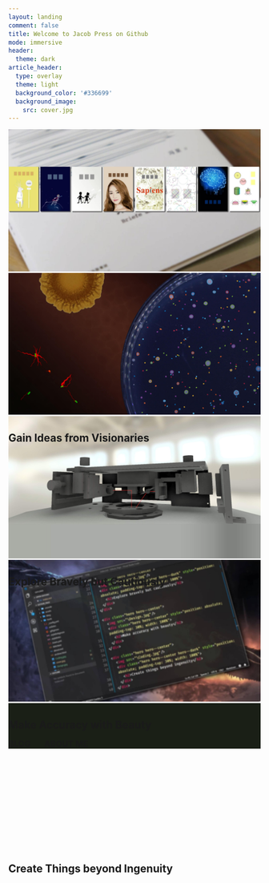 ```yaml
---
layout: landing
comment: false
title: Welcome to Jacob Press on Github
mode: immersive
header:
  theme: dark
article_header:
  type: overlay
  theme: light
  background_color: '#336699'
  background_image:
    src: cover.jpg
---
```


<div class="hero hero--center">
  <img src="\assets\images\Reading.jpg"/>
  <div class="hero hero--center" style="position: absolute; padding-top: 30%; width: 100%">
  <h2>Gain Ideas from Visionaries</h2>
  </div>
</div>

<div class="hero hero--center">
  <img src="\assets\images\Research.jpg"/>
  <div class="hero hero--center hero--dark" style="position: absolute; padding-top: 30%; width: 100%">
    <h2>Explore Bravely but Cautiously</h2>
  </div>
</div>

<div class="hero hero--center">
  <img src="\assets\images\Design.jpg"/>
  <div class="hero hero--center" style="position: absolute; padding-top: 30%; width: 100%">
    <h2>Make Accuracy with Beauty</h2>
  </div>
</div>

<div class="hero hero--center">
  <img src="\assets\images\Coding.jpg"/>
  <div class="hero hero--center hero--dark" style="position: absolute; padding-top: 30%; width: 100%">
    <h2>Create Things beyond Ingenuity</h2>
  </div>
</div>

<div class="hero hero--center" style="background-color: #1A1F16;">
  <div class="hero__content" style="padding-top: 3rem; padding-bottom: 0rem;">
    <h3><a class="button button--success button--pill button--lg" href="/blog/index.html"><i class="fas fa-book-open"></i> BLOG</a> &nbsp;&nbsp;&nbsp;&nbsp;&nbsp; <a class="button button--primary button--pill button--lg" href="/about.html"><i class="fas fa-address-card"></i> ABOUT ME</a></h3>
  </div>
</div>
